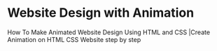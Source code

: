 # Website Design with Animation

How To Make Animated Website Design Using HTML and CSS
|Create Animation on HTML CSS Website step by step
